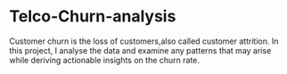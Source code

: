 # Telco-Churn-analysis
Customer churn is the loss of customers,also called customer attrition. In this project, I analyse the data and examine any patterns that may arise while deriving actionable insights on the churn rate.
